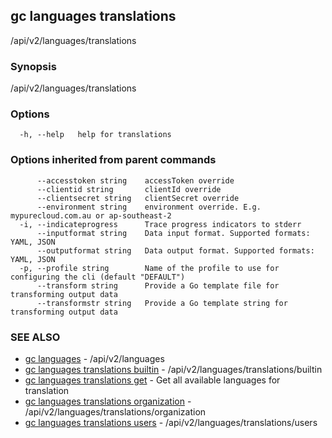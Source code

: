 ## gc languages translations

/api/v2/languages/translations

### Synopsis

/api/v2/languages/translations

### Options

```
  -h, --help   help for translations
```

### Options inherited from parent commands

```
      --accesstoken string    accessToken override
      --clientid string       clientId override
      --clientsecret string   clientSecret override
      --environment string    environment override. E.g. mypurecloud.com.au or ap-southeast-2
  -i, --indicateprogress      Trace progress indicators to stderr
      --inputformat string    Data input format. Supported formats: YAML, JSON
      --outputformat string   Data output format. Supported formats: YAML, JSON
  -p, --profile string        Name of the profile to use for configuring the cli (default "DEFAULT")
      --transform string      Provide a Go template file for transforming output data
      --transformstr string   Provide a Go template string for transforming output data
```

### SEE ALSO

* [gc languages](gc_languages.html)	 - /api/v2/languages
* [gc languages translations builtin](gc_languages_translations_builtin.html)	 - /api/v2/languages/translations/builtin
* [gc languages translations get](gc_languages_translations_get.html)	 - Get all available languages for translation
* [gc languages translations organization](gc_languages_translations_organization.html)	 - /api/v2/languages/translations/organization
* [gc languages translations users](gc_languages_translations_users.html)	 - /api/v2/languages/translations/users


